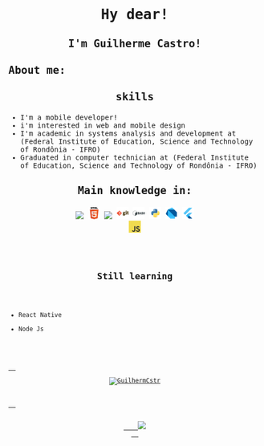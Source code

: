 <samp>

# <p align="center">Hy dear!</p>
## <p align="center">I'm Guilherme Castro!</p>
## About me: 

##  <p align="center">skills</p> 

- I'm a mobile developer!
- i'm interested in web and mobile design
- I'm academic in systems analysis and development at (Federal Institute of Education, Science and Technology of Rondônia - IFRO)
- Graduated in computer technician at (Federal Institute of Education, Science and Technology of Rondônia - IFRO)



## <p align="center">Main knowledge in:</p>
<p align="center">
  <code><img height="24" src="https://cdn.icon-icons.com/icons2/2415/PNG/512/java_plain_wordmark_logo_icon_146457.png"></code>
  <code><img height="24" src="https://raw.githubusercontent.com/github/explore/80688e429a7d4ef2fca1e82350fe8e3517d3494d/topics/html/html.png"></code>
  <code><img height="24" src="https://www.avenga.com/wp-content/uploads/2020/11/C-Sharp-1920x1080.png"></code>
<code><img height="24" src="https://raw.githubusercontent.com/github/explore/80688e429a7d4ef2fca1e82350fe8e3517d3494d/topics/git/git.png"></code>
<code><img height="24" src="https://raw.githubusercontent.com/github/explore/80688e429a7d4ef2fca1e82350fe8e3517d3494d/topics/bash/bash.png"></code>
<code><img height="24" src="https://raw.githubusercontent.com/github/explore/80688e429a7d4ef2fca1e82350fe8e3517d3494d/topics/python/python.png"></code>
<code><img height="24" src="https://raw.githubusercontent.com/github/explore/80688e429a7d4ef2fca1e82350fe8e3517d3494d/topics/dart/dart.png"></code>
<code><img height="24" src="https://raw.githubusercontent.com/github/explore/80688e429a7d4ef2fca1e82350fe8e3517d3494d/topics/flutter/flutter.png">
<code><img height="24" src="https://raw.githubusercontent.com/github/explore/80688e429a7d4ef2fca1e82350fe8e3517d3494d/topics/javascript/javascript.png"></code>
</p>

## <p align="center">Still learning</p>
- React Native
- Node Js

<a href="https://github.com/GuilhermCstr">
  <p align="center"><img height="180em" src="https://github-readme-streak-stats.herokuapp.com/?user=GuilhermCstr&theme=dark" alt="GuilhermCstr" /></p>
  <p align="center">
    <img height="130em" src="https://github-readme-stats.vercel.app/api?username=GuilhermCstr&theme=dark&show_icons=true" />
  </p>
</a>
</samp>